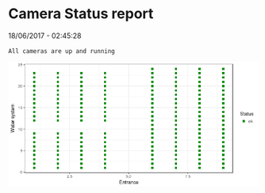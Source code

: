 Camera Status report
================
18/06/2017 - 02:45:28

    All cameras are up and running

![](camreport_files/figure-markdown_github/unnamed-chunk-2-1.png)
